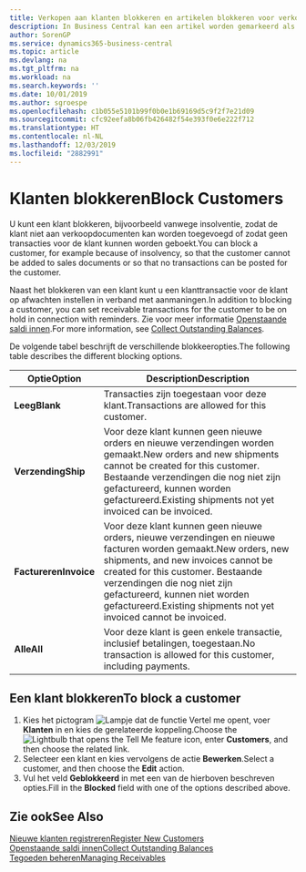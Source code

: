 ```yaml
---
title: Verkopen aan klanten blokkeren en artikelen blokkeren voor verkoop of inkoop
description: In Business Central kan een artikel worden gemarkeerd als geblokkeerd voor verkoop, geblokkeerd voor inkoop of geblokkeerd voor alle doeleinden.
author: SorenGP
ms.service: dynamics365-business-central
ms.topic: article
ms.devlang: na
ms.tgt_pltfrm: na
ms.workload: na
ms.search.keywords: ''
ms.date: 10/01/2019
ms.author: sgroespe
ms.openlocfilehash: c1b055e5101b99f0b0e1b69169d5c9f2f7e21d09
ms.sourcegitcommit: cfc92eefa8b06fb426482f54e393f0e6e222f712
ms.translationtype: HT
ms.contentlocale: nl-NL
ms.lasthandoff: 12/03/2019
ms.locfileid: "2882991"
---
```

# <a name="block-customers"></a><span data-ttu-id="3723c-103">Klanten blokkeren</span><span class="sxs-lookup"><span data-stu-id="3723c-103">Block Customers</span></span>
<span data-ttu-id="3723c-104">U kunt een klant blokkeren, bijvoorbeeld vanwege insolventie, zodat de klant niet aan verkoopdocumenten kan worden toegevoegd of zodat geen transacties voor de klant kunnen worden geboekt.</span><span class="sxs-lookup"><span data-stu-id="3723c-104">You can block a customer, for example because of insolvency, so that the customer cannot be added to sales documents or so that no transactions can be posted for the customer.</span></span>

<span data-ttu-id="3723c-105">Naast het blokkeren van een klant kunt u een klanttransactie voor de klant op afwachten instellen in verband met aanmaningen.</span><span class="sxs-lookup"><span data-stu-id="3723c-105">In addition to blocking a customer, you can set receivable transactions for the customer to be on hold in connection with reminders.</span></span> <span data-ttu-id="3723c-106">Zie voor meer informatie [Openstaande saldi innen](receivables-collect-outstanding-balances.md).</span><span class="sxs-lookup"><span data-stu-id="3723c-106">For more information, see [Collect Outstanding Balances](receivables-collect-outstanding-balances.md).</span></span>   

<span data-ttu-id="3723c-107">De volgende tabel beschrijft de verschillende blokkeeropties.</span><span class="sxs-lookup"><span data-stu-id="3723c-107">The following table describes the different blocking options.</span></span>  

|<span data-ttu-id="3723c-108">Optie</span><span class="sxs-lookup"><span data-stu-id="3723c-108">Option</span></span>|<span data-ttu-id="3723c-109">Description</span><span class="sxs-lookup"><span data-stu-id="3723c-109">Description</span></span>|  
|--------------------|------------|  
|<span data-ttu-id="3723c-110">**Leeg**</span><span class="sxs-lookup"><span data-stu-id="3723c-110">**Blank**</span></span>|<span data-ttu-id="3723c-111">Transacties zijn toegestaan voor deze klant.</span><span class="sxs-lookup"><span data-stu-id="3723c-111">Transactions are allowed for this customer.</span></span>|
|<span data-ttu-id="3723c-112">**Verzending**</span><span class="sxs-lookup"><span data-stu-id="3723c-112">**Ship**</span></span>|<span data-ttu-id="3723c-113">Voor deze klant kunnen geen nieuwe orders en nieuwe verzendingen worden gemaakt.</span><span class="sxs-lookup"><span data-stu-id="3723c-113">New orders and new shipments cannot be created for this customer.</span></span> <span data-ttu-id="3723c-114">Bestaande verzendingen die nog niet zijn gefactureerd, kunnen worden gefactureerd.</span><span class="sxs-lookup"><span data-stu-id="3723c-114">Existing shipments not yet invoiced can be invoiced.</span></span>|  
|<span data-ttu-id="3723c-115">**Factureren**</span><span class="sxs-lookup"><span data-stu-id="3723c-115">**Invoice**</span></span>|<span data-ttu-id="3723c-116">Voor deze klant kunnen geen nieuwe orders, nieuwe verzendingen en nieuwe facturen worden gemaakt.</span><span class="sxs-lookup"><span data-stu-id="3723c-116">New orders, new shipments, and new invoices cannot be created for this customer.</span></span> <span data-ttu-id="3723c-117">Bestaande verzendingen die nog niet zijn gefactureerd, kunnen niet worden gefactureerd.</span><span class="sxs-lookup"><span data-stu-id="3723c-117">Existing shipments not yet invoiced cannot be invoiced.</span></span>|  
|<span data-ttu-id="3723c-118">**Alle**</span><span class="sxs-lookup"><span data-stu-id="3723c-118">**All**</span></span>|<span data-ttu-id="3723c-119">Voor deze klant is geen enkele transactie, inclusief betalingen, toegestaan.</span><span class="sxs-lookup"><span data-stu-id="3723c-119">No transaction is allowed for this customer, including payments.</span></span>|  

## <a name="to-block-a-customer"></a><span data-ttu-id="3723c-120">Een klant blokkeren</span><span class="sxs-lookup"><span data-stu-id="3723c-120">To block a customer</span></span>  
1. <span data-ttu-id="3723c-121">Kies het pictogram ![Lampje dat de functie Vertel me opent](media/ui-search/search_small.png "Vertel me wat u wilt doen"), voer **Klanten** in en kies de gerelateerde koppeling.</span><span class="sxs-lookup"><span data-stu-id="3723c-121">Choose the ![Lightbulb that opens the Tell Me feature](media/ui-search/search_small.png "Tell me what you want to do") icon, enter **Customers**, and then choose the related link.</span></span>
2. <span data-ttu-id="3723c-122">Selecteer een klant en kies vervolgens de actie **Bewerken**.</span><span class="sxs-lookup"><span data-stu-id="3723c-122">Select a customer, and then choose the **Edit** action.</span></span>
3. <span data-ttu-id="3723c-123">Vul het veld **Geblokkeerd** in met een van de hierboven beschreven opties.</span><span class="sxs-lookup"><span data-stu-id="3723c-123">Fill in the **Blocked** field with one of the options described above.</span></span>

## <a name="see-also"></a><span data-ttu-id="3723c-124">Zie ook</span><span class="sxs-lookup"><span data-stu-id="3723c-124">See Also</span></span>  
[<span data-ttu-id="3723c-125">Nieuwe klanten registreren</span><span class="sxs-lookup"><span data-stu-id="3723c-125">Register New Customers</span></span>](sales-how-register-new-customers.md)  
[<span data-ttu-id="3723c-126">Openstaande saldi innen</span><span class="sxs-lookup"><span data-stu-id="3723c-126">Collect Outstanding Balances</span></span>](receivables-collect-outstanding-balances.md)  
[<span data-ttu-id="3723c-127">Tegoeden beheren</span><span class="sxs-lookup"><span data-stu-id="3723c-127">Managing Receivables</span></span>](receivables-manage-receivables.md)  
